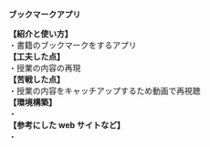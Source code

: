 **ブックマークアプリ**

**【紹介と使い方】**<br>
・書籍のブックマークをするアプリ<br>
**【工夫した点】**<br>
・授業の内容の再現<br>
**【苦戦した点】**<br>
・授業の内容をキャッチアップするため動画で再視聴<br>
**【環境構築】**<br>
・<br>
**【参考にした web サイトなど】**<br>
・<br>
